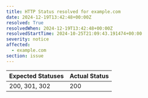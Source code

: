 ```yaml
---
title: HTTP Status resolved for example.com
date: 2024-12-19T13:42:48+00:00Z
resolved: True
resolvedWhen: 2024-12-19T13:42:48+00:00Z
resolvedStartTime: 2024-10-25T21:09:43.191474+00:00
severity: notice
affected:
  - example.com
section: issue
---
```


| Expected Statuses | Actual Status  |
|-------------------|----------------|
| 200, 301, 302 | 200 |

